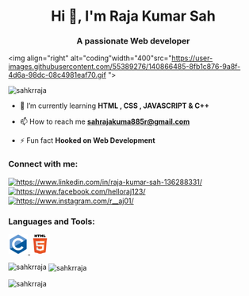 <h1 align="center">Hi 👋, I'm Raja Kumar Sah</h1>
<h3 align="center">A passionate Web developer</h3>

<img align="right" alt="coding"width="400"src="https://user-images.githubusercontent.com/55389276/140866485-8fb1c876-9a8f-4d6a-98dc-08c4981eaf70.gif ">

<p align="left"> <img src="https://komarev.com/ghpvc/?username=sahkrraja&label=Profile%20views&color=0e75b6&style=flat" alt="sahkrraja" /> </p>

- 🌱 I’m currently learning **HTML , CSS , JAVASCRIPT & C++**

- 📫 How to reach me **sahrajakuma885r@gmail.com**

- ⚡ Fun fact **Hooked on Web Development**

<h3 align="left">Connect with me:</h3>
<p align="left">
<a href="https://linkedin.com/in/https://www.linkedin.com/in/raja-kumar-sah-136288331/" target="blank"><img align="center" src="https://raw.githubusercontent.com/rahuldkjain/github-profile-readme-generator/master/src/images/icons/Social/linked-in-alt.svg" alt="https://www.linkedin.com/in/raja-kumar-sah-136288331/" height="30" width="40" /></a>
<a href="https://fb.com/https://www.facebook.com/helloraj123/" target="blank"><img align="center" src="https://raw.githubusercontent.com/rahuldkjain/github-profile-readme-generator/master/src/images/icons/Social/facebook.svg" alt="https://www.facebook.com/helloraj123/" height="30" width="40" /></a>
<a href="https://instagram.com/https://www.instagram.com/r__aj01/" target="blank"><img align="center" src="https://raw.githubusercontent.com/rahuldkjain/github-profile-readme-generator/master/src/images/icons/Social/instagram.svg" alt="https://www.instagram.com/r__aj01/" height="30" width="40" /></a>
</p>

<h3 align="left">Languages and Tools:</h3>
<p align="left"> <a href="https://www.cprogramming.com/" target="_blank" rel="noreferrer"> <img src="https://raw.githubusercontent.com/devicons/devicon/master/icons/c/c-original.svg" alt="c" width="40" height="40"/> </a> <a href="https://www.w3.org/html/" target="_blank" rel="noreferrer"> <img src="https://raw.githubusercontent.com/devicons/devicon/master/icons/html5/html5-original-wordmark.svg" alt="html5" width="40" height="40"/> </a> </p>

<p><img align="left" src="https://github-readme-stats.vercel.app/api/top-langs?username=sahkrraja&show_icons=true&locale=en&layout=compact" alt="sahkrraja" /></p>

<p>&nbsp;<img align="center" src="https://github-readme-stats.vercel.app/api?username=sahkrraja&show_icons=true&locale=en" alt="sahkrraja" /></p>

<p><img align="center" src="https://github-readme-streak-stats.herokuapp.com/?user=sahkrraja&" alt="sahkrraja" /></p>
